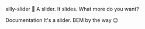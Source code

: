 silly-slider 🎢
A slider. It slides. What more do you want?

Documentation
It's a slider. BEM by the way 😉
